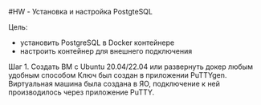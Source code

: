 #HW - Установка и настройка PostgteSQL

Цель:
- установить PostgreSQL в Docker контейнере
- настроить контейнер для внешнего подключения

Шаг 1. Создать ВМ с Ubuntu 20.04/22.04 или развернуть докер любым удобным способом
Ключ был создан в приложении PuTTYgen. Виртуальная машина была создана в ЯО, подключение к ней производилось через приложение PuTTY.
